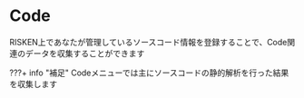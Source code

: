 # Code

RISKEN上であなたが管理しているソースコード情報を登録することで、Code関連のデータを収集することができます


???+ info "補足"
    Codeメニューでは主にソースコードの静的解析を行った結果を収集します
